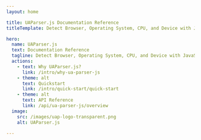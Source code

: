 ```yaml
---
layout: home

title: UAParser.js Documentation Reference
titleTemplate: Detect Browser, Operating System, CPU, and Device with JavaScript

hero:
  name: UAParser.js
  text: Documentation Reference
  tagline: Detect Browser, Operating System, CPU, and Device with JavaScript
  actions:
    - text: Why UAParser.js?
      link: /intro/why-ua-parser-js
    - theme: alt
      text: Quickstart
      link: /intro/quick-start/quick-start
    - theme: alt
      text: API Reference
      link: /api/ua-parser-js/overview
  image:
    src: /images/uap-logo-transparent.png
    alt: UAParser.js

---
```


<style>
:root {
  --vp-home-hero-name-color: transparent;
  --vp-home-hero-name-background: -webkit-linear-gradient(120deg, #bd34fe 30%, #41d1ff);

  --vp-home-hero-image-background-image: linear-gradient(-45deg, #bd34fe 50%, #47caff 50%);
  --vp-home-hero-image-filter: blur(44px);
}

@media (min-width: 640px) {
  :root {
    --vp-home-hero-image-filter: blur(56px);
  }
}

@media (min-width: 960px) {
  :root {
    --vp-home-hero-image-filter: blur(68px);
  }
}
</style>
